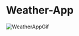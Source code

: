 # Weather-App
![WeatherAppGif](https://github.com/varshigak/Weather-App/assets/142120820/3812bec4-633f-4cd5-95ca-4236405d631c)
